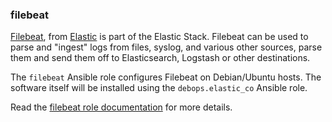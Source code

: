 ### filebeat

[Filebeat](https://www.elastic.co/beats/filebeat), from
[Elastic](https://www.elastic.co/) is part of the Elastic Stack.
Filebeat can be used to parse and "ingest" logs from files, syslog, and
various other sources, parse them and send them off to Elasticsearch,
Logstash or other destinations.

The `filebeat` Ansible role configures Filebeat on Debian/Ubuntu hosts.
The software itself will be installed using the `debops.elastic_co`
Ansible role.

Read the [filebeat role documentation](https://docs.debops.org/en/stable-3.2/ansible/roles/filebeat/) for more details.
